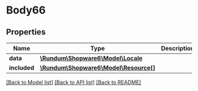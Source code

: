 # Body66

## Properties
Name | Type | Description | Notes
------------ | ------------- | ------------- | -------------
**data** | [**\Rundum\Shopware6\Model\Locale**](Locale.md) |  | [optional] 
**included** | [**\Rundum\Shopware6\Model\Resource[]**](Resource.md) |  | [optional] 

[[Back to Model list]](../../README.md#documentation-for-models) [[Back to API list]](../../README.md#documentation-for-api-endpoints) [[Back to README]](../../README.md)

